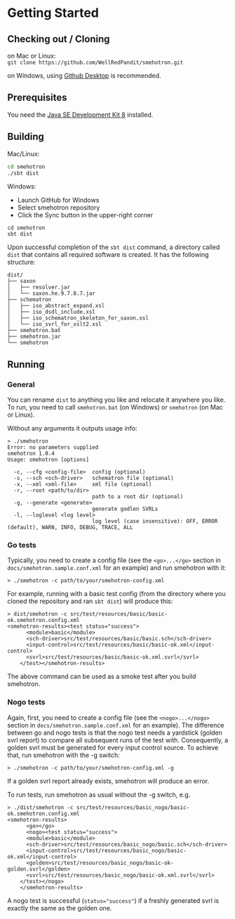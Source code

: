 # Getting Started

## Checking out / Cloning

on Mac or Linux:<br/>
`git clone https://github.com/WellRedPandit/smehotron.git`

on Windows, using [Github Desktop](https://desktop.github.com/) is recommended.

## Prerequisites

You need the [Java SE Development Kit 8](http://www.oracle.com/technetwork/java/javase/downloads/jdk8-downloads-2133151.html) installed.

## Building

Mac/Linux:

```bash
cd smehotron
./sbt dist
```

Windows:
* Launch GitHub for Windows
* Select smehotron repository
* Click the Sync button in the upper-right corner
```
cd smehotron
sbt dist
```

Upon successful completion of the `sbt dist` command, a directory called `dist` that contains all required software is created. It has the following structure:

```
dist/
├── saxon
│   ├── resolver.jar
│   └── saxon.he.9.7.0.7.jar
├── schematron
│   ├── iso_abstract_expand.xsl
│   ├── iso_dsdl_include.xsl
│   ├── iso_schematron_skeleton_for_saxon.xsl
│   └── iso_svrl_for_xslt2.xsl
├── smehotron.bat
├── smehotron.jar
└── smehotron
```

## Running

### General

You can rename `dist` to anything you like and relocate it anywhere you like. To run, you need to call `smehotron.bat` (on Windows) or `smehotron` (on Mac or Linux).

Without any arguments it outputs usage info:

```
> ./smehotron
Error: no parameters supplied
smehotron 1.0.4
Usage: smehotron [options]

  -c, --cfg <config-file>  config (optional)
  -s, --sch <sch-driver>   schematron file (optional)
  -x, --xml <xml-file>     xml file (optional)
  -r, --root <path/to/dir>
                           path to a root dir (optional)
  -g, --generate <generate>
                           generate godlen SVRLs
  -l, --loglevel <log level>
                           log level (case insensitive): OFF, ERROR (default), WARN, INFO, DEBUG, TRACE, ALL
```

### Go tests

Typically, you need to create a config file (see the `<go>...</go>` section in `docs/smehotron.sample.conf.xml` for an example) and run smehotron with it:

```
> ./smehotron -c path/to/your/smehotron-config.xml
```

For example, running with a basic test config (from the directory where you cloned the repository and ran `sbt dist`) will produce this:

```
> dist/smehotron -c src/test/resources/basic/basic-ok.smehotron.config.xml
<smehotron-results><test status="success">
      <module>basic</module>
      <sch-driver>src/test/resources/basic/basic.sch</sch-driver>
      <input-control>src/test/resources/basic/basic-ok.xml</input-control>
      <svrl>src/test/resources/basic/basic-ok.xml.svrl</svrl>
    </test></smehotron-results>
```

The above command can be used as a smoke test after you build smehotron.

### Nogo tests

Again, first, you need to create a config file (see the `<nogo>...</nogo>` section in `docs/smehotron.sample.conf.xml` for an example). The difference between go and nogo tests is that the nogo test needs a yardstick (golden svrl report) to compare all subsequent runs of the test with. Consequently, a golden svrl must be generated for every input control source. To achieve that,  run smehotron with the -g switch:

```
> ./smehotron -c path/to/your/smehotron-config.xml -g
```

If a golden svrl report already exists, smehotron will produce an error.

To run tests, run smehotron as usual without the -g switch, e.g.

```
> ./dist/smehotron -c src/test/resources/basic_nogo/basic-ok.smehotron.config.xml
<smehotron-results>
      <go></go>
      <nogo><test status="success">
      <module>basic</module>
      <sch-driver>src/test/resources/basic_nogo/basic.sch</sch-driver>
      <input-control>src/test/resources/basic_nogo/basic-ok.xml</input-control>
      <golden>src/test/resources/basic_nogo/basic-ok-golden.svrl</golden>
      <svrl>src/test/resources/basic_nogo/basic-ok.xml.svrl</svrl>
    </test></nogo>
    </smehotron-results>
```

A nogo test is successful (`status="success"`) if a freshly generated svrl is exactly the same as the golden one.

